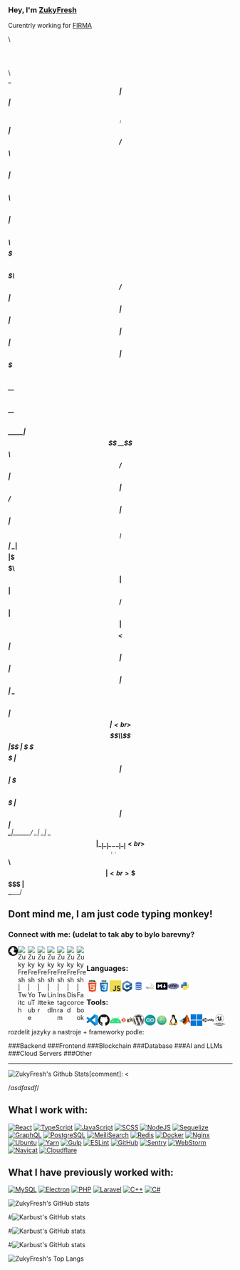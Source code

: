 ### Hey, I'm [ZukyFresh][website]   

Curentrly working for [FIRMA][website]

$$$$$$$$\          $$\                 $$$$$$$$\                            $$\       <br>
\____$$  |         $$ |                $$  _____|                           $$ |      <br>
    $$  /$$\   $$\ $$ |  $$\ $$\   $$\ $$ |    $$$$$$\   $$$$$$\   $$$$$$$\ $$$$$$$\  <br>
   $$  / $$ |  $$ |$$ | $$  |$$ |  $$ |$$$$$\ $$  __$$\ $$  __$$\ $$  _____|$$  __$$\ <br>
  $$  /  $$ |  $$ |$$$$$$  / $$ |  $$ |$$  __|$$ |  \__|$$$$$$$$ |\$$$$$$\  $$ |  $$ |<br>
 $$  /   $$ |  $$ |$$  _$$<  $$ |  $$ |$$ |   $$ |      $$   ____| \____$$\ $$ |  $$ |<br>
$$$$$$$$\\$$$$$$  |$$ | \$$\ \$$$$$$$ |$$ |   $$ |      \$$$$$$$\ $$$$$$$  |$$ |  $$ |<br>
\________|\______/ \__|  \__| \____$$ |\__|   \__|       \_______|\_______/ \__|  \__|<br>
                             $$\   $$ |                                               <br>
                             \$$$$$$  |                                               <br>
                              \______/                                                <br>

## Dont mind me, I am just code typing monkey!

### Connect with me: (udelat to tak aby to bylo barevny?

[<img align="left" alt="ZukyFresh | Website" width="22px" src="https://raw.githubusercontent.com/iconic/open-iconic/master/svg/globe.svg" />][website]
[<img align="left" alt="ZukyFresh | Twitch" width="22px" src="https://cdn.jsdelivr.net/npm/simple-icons@3.4.0/icons/twitch.svg" />][twitch]
[<img align="left" alt="ZukyFresh | YouTube" width="22px" src="https://cdn.jsdelivr.net/npm/simple-icons@v3/icons/youtube.svg" />][youtube]
[<img align="left" alt="ZukyFresh | Twitter" width="22px" src="https://cdn.jsdelivr.net/npm/simple-icons@v3/icons/twitter.svg" />][twitter]
[<img align="left" alt="ZukyFresh | LinkedIn" width="22px" src="https://cdn.jsdelivr.net/npm/simple-icons@v3/icons/linkedin.svg" />][linkedin]
[<img align="left" alt="ZukyFresh | Instagram" width="22px" src="https://cdn.jsdelivr.net/npm/simple-icons@v3/icons/instagram.svg" />][instagram]
[<img align="left" alt="ZukyFresh | Discord" width="22px" src="https://cdn.jsdelivr.net/npm/simple-icons@3.4.0/icons/discord.svg" />][discord]
[<img align="left" alt="ZukyFresh | Facebook" width="22px" src="https://cdn.jsdelivr.net/npm/simple-icons@3.4.0/icons/facebook.svg" />][facebook]

<br />

### Languages:

<img align="left" alt="HTML5" width="26px" src="https://raw.githubusercontent.com/github/explore/80688e429a7d4ef2fca1e82350fe8e3517d3494d/topics/html/html.png" />
<img align="left" alt="CSS3" width="26px" src="https://raw.githubusercontent.com/github/explore/80688e429a7d4ef2fca1e82350fe8e3517d3494d/topics/css/css.png" />
<img align="left" alt="JavaScript" width="26px" src="https://raw.githubusercontent.com/github/explore/80688e429a7d4ef2fca1e82350fe8e3517d3494d/topics/javascript/javascript.png" />
<img align="left" alt="C++" width="26px" src="https://raw.githubusercontent.com/github/explore/80688e429a7d4ef2fca1e82350fe8e3517d3494d/topics/cpp/cpp.png" />
<img align="left" alt="SQL" width="26px" src="https://raw.githubusercontent.com/github/explore/80688e429a7d4ef2fca1e82350fe8e3517d3494d/topics/sql/sql.png" />
<img align="left" alt="MySQL" width="26px" src="https://raw.githubusercontent.com/github/explore/80688e429a7d4ef2fca1e82350fe8e3517d3494d/topics/mysql/mysql.png" />
<img align="left" alt="Markdown" width="26px" src="https://raw.githubusercontent.com/github/explore/80688e429a7d4ef2fca1e82350fe8e3517d3494d/topics/markdown/markdown.png" />
<img align="left" alt="PHP" width="26px" src="https://raw.githubusercontent.com/github/explore/ccc16358ac4530c6a69b1b80c7223cd2744dea83/topics/php/php.png" />
<img align="left" alt="Python" width="26px" src="https://raw.githubusercontent.com/github/explore/80688e429a7d4ef2fca1e82350fe8e3517d3494d/topics/python/python.png" />
<br />

### Tools:

<img align="left" alt="Visual Studio Code" width="26px" src="https://raw.githubusercontent.com/github/explore/80688e429a7d4ef2fca1e82350fe8e3517d3494d/topics/visual-studio-code/visual-studio-code.png" />
<img align="left" alt="GitHub" width="26px" src="https://raw.githubusercontent.com/github/explore/78df643247d429f6cc873026c0622819ad797942/topics/github/github.png" />
<img align="left" alt="Android" width="26px" src="https://raw.githubusercontent.com/github/explore/80688e429a7d4ef2fca1e82350fe8e3517d3494d/topics/android/android.png" />
<img align="left" alt="Git" width="26px" src="https://raw.githubusercontent.com/github/explore/80688e429a7d4ef2fca1e82350fe8e3517d3494d/topics/git/git.png" />
<img align="left" alt="Wordpress" width="26px" src="https://raw.githubusercontent.com/github/explore/80688e429a7d4ef2fca1e82350fe8e3517d3494d/topics/wordpress/wordpress.png" />
<img align="left" alt="Arduino" width="26px" src="https://raw.githubusercontent.com/github/explore/80688e429a7d4ef2fca1e82350fe8e3517d3494d/topics/arduino/arduino.png" />
<img align="left" alt="Atom" width="26px" src="https://raw.githubusercontent.com/github/explore/80688e429a7d4ef2fca1e82350fe8e3517d3494d/topics/atom/atom.png" />
<img align="left" alt="Linux" width="26px" src="https://raw.githubusercontent.com/github/explore/80688e429a7d4ef2fca1e82350fe8e3517d3494d/topics/linux/linux.png" />
<img align="left" alt="Matlab" width="26px" src="https://raw.githubusercontent.com/github/explore/80688e429a7d4ef2fca1e82350fe8e3517d3494d/topics/matlab/matlab.png" />
<img align="left" alt="Windows" width="26px" src="https://raw.githubusercontent.com/github/explore/80688e429a7d4ef2fca1e82350fe8e3517d3494d/topics/windows/windows.png" />
<img align="left" alt="Unity" width="26px" src="https://raw.githubusercontent.com/github/explore/80688e429a7d4ef2fca1e82350fe8e3517d3494d/topics/unity/unity.png" />
<img align="left" alt="Unreal Engine" width="26px" src="https://raw.githubusercontent.com/github/explore/80688e429a7d4ef2fca1e82350fe8e3517d3494d/topics/unreal-engine/unreal-engine.png" />
<br />

rozdelit jazyky a nastroje + frameworky podle:

###Backend
###Frontend
###Blockchain
###Database
###AI and LLMs
###Cloud Servers
###Other


---

<img align="left" alt="ZukyFresh's Github Stats" src="https://github-readme-stats.vercel.app/api?username=zukyfresh&count_private=true&show_icons=true&theme=tokyonight&hide_border=true" />

[website]: https://zukyfresh.cz
[twitter]: https://twitter.com/FreshZuky
[facebook]: https://facebook.com/ZukyFresh
[youtube]: https://youtube.com/channel/UCTAkC1lXbI4UueiSCvF7fCA
[instagram]: https://instagram.com/zukyfresh/
[linkedin]: https://linkedin.com/in/filip-opluštil-49a9661b3
[twitch]: https://twitch.tv/ZukyFresh
[discord]: https://discord.gg/VCr2SRE


[comment]: <

/*asdfasdf*/

## What I work with: 
[![React](./icons/react.png)](https://reactjs.org)
[![TypeScript](./icons/typescript.png)](https://www.typescriptlang.org)
[![JavaScript](./icons/javascript.png)](https://developer.mozilla.org/en-US/docs/Web/JavaScript)
[![SCSS](./icons/sass.png)](https://sass-lang.com)
[![NodeJS](./icons/node-js.png)](https://nodejs.org)
[![Sequelize](./icons/sequelize.png)](https://sequelize.org)
[![GraphQL](./icons/graphql.png)](https://graphql.org)
[![PostgreSQL](./icons/postgresql.png)](https://www.postgresql.org)
[![MeiliSearch](./icons/meilisearch.png)](https://www.meilisearch.com)
[![Redis](./icons/redis.png)](https://redis.io)
[![Docker](./icons/docker.png)](https://www.docker.com)
[![Nginx](./icons/nginx.png)](http://nginx.org)
[![Ubuntu](./icons/ubuntu.png)](https://ubuntu.com)
[![Yarn](./icons/yarn.png)](https://yarnpkg.com)
[![Gulp](./icons/gulp.png)](https://gulpjs.com)
[![ESLint](./icons/eslint.png)](https://eslint.org)
[![GitHub](./icons/github.png)](https://github.com)
[![Sentry](./icons/sentry.png)](https://sentry.io/welcome/)
[![WebStorm](./icons/webstorm.png)](https://www.jetbrains.com/webstorm)
[![Navicat](./icons/navicat.png)](https://www.navicat.com)
[![Cloudflare](./icons/cloudflare.png)](https://www.cloudflare.com)

## What I have previously worked with:

[![MySQL](./icons/mysql.png)](https://www.mysql.com)
[![Electron](./icons/electron.png)](https://www.electronjs.org)
[![PHP](./icons/php.png)](https://www.php.net)
[![Laravel](./icons/laravel.png)](https://laravel.com)
[![C++](./icons/cplusplus.png)](https://isocpp.org)
[![C#](./icons/c-sharp.png)](https://docs.microsoft.com/en-us/dotnet/csharp/)


![ZukyFresh's GitHub stats](https://github-readme-stats.vercel.app/api?username=zukyfresh&show_icons=true&theme=merko)

#![Karbust's GitHub stats](https://github-readme-stats.vercel.app/api/pin?username=zukyfresh&repo=Metin2-Patcher-Electron&show_owner=true&show_icons=true&theme=merko)

#![Karbust's GitHub stats](https://github-readme-stats.vercel.app/api/pin?username=karbust&repo=Metin2-API-Script&show_owner=true&show_icons=true&theme=merko)

#![Karbust's GitHub stats](https://github-readme-stats.vercel.app/api/pin?username=karbust&repo=Mukari2Patcher&show_owner=true&show_icons=true&theme=merko)

![ZukyFresh's Top Langs](https://github-readme-stats.vercel.app/api/top-langs/?username=zukyfresh&layout=compact&hide=C,C%2B%2B,HTML,Python,C%23,M4,Perl,Batchfile,Shell,CMake&theme=merko)
